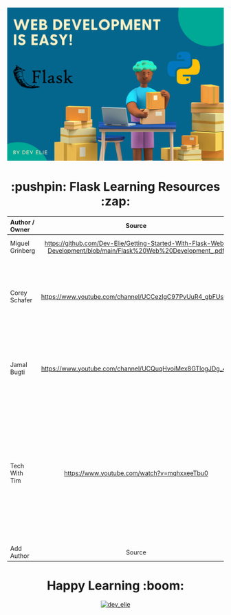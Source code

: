 ![Header Image](https://github.com/Dev-Elie/Getting-Started-With-Flask-Web-Development/blob/main/headerImage.png)

<div align="center"><h1> :pushpin: Flask Learning Resources :zap: </h1></div>



| Author / Owner      | Source | Description |
| :---        |    :----:   |          ---: |
| Miguel Grinberg      | https://github.com/Dev-Elie/Getting-Started-With-Flask-Web-Development/blob/main/Flask%20Web%20Development_.pdf       | Project based learning ebook       |
| Corey Schafer   | https://www.youtube.com/channel/UCCezIgC97PvUuR4_gbFUs5g        | Python Video Tutorials. An in-depth look at the Python programming language.Tips and tricks, walkthroughs, and best practices.        |
| Jamal Bugti   | https://www.youtube.com/channel/UCQuqHvoiMex8GTlogJDg_4Q       | Project based video learning. Building a python Ecommerce website online shop with Flask      |
| Tech With Tim   | https://www.youtube.com/watch?v=mqhxxeeTbu0        | This series will show you how to create websites with python using the micro framework flask.If you are less experienced with python and want to learn how to make websites flask is the right tool! Flask is great for beginners |
| Add Author   | Source        | Description        |


<div align="center"><h1>Happy Learning :boom: </h1></div>
<p align="center"> <a href="https://twitter.com/dev_elie" target="blank"><img src="https://img.shields.io/twitter/follow/dev_elie?logo=twitter&style=for-the-badge" alt="dev_elie" /></a> </p>


